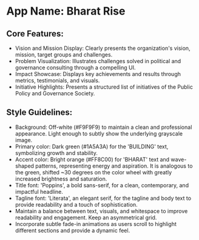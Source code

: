 # **App Name**: Bharat Rise

## Core Features:

- Vision and Mission Display: Clearly presents the organization's vision, mission, target groups and challenges.
- Problem Visualization: Illustrates challenges solved in political and governance consulting through a compelling UI.
- Impact Showcase: Displays key achievements and results through metrics, testimonials, and visuals.
- Initiative Highlights: Presents a structured list of initiatives of the Public Policy and Governance Society.

## Style Guidelines:

- Background: Off-white (#F9F9F9) to maintain a clean and professional appearance. Light enough to subtly show the underlying grayscale image.
- Primary color: Dark green (#1A5A3A) for the 'BUILDING' text, symbolizing growth and stability.
- Accent color: Bright orange (#FF8C00) for 'BHARAT' text and wave-shaped patterns, representing energy and aspiration. It is analogous to the green, shifted ~30 degrees on the color wheel with greatly increased brightness and saturation.
- Title font: 'Poppins', a bold sans-serif, for a clean, contemporary, and impactful headline.
- Tagline font: 'Literata', an elegant serif, for the tagline and body text to provide readability and a touch of sophistication.
- Maintain a balance between text, visuals, and whitespace to improve readability and engagement. Keep an asymmetrical grid.
- Incorporate subtle fade-in animations as users scroll to highlight different sections and provide a dynamic feel.